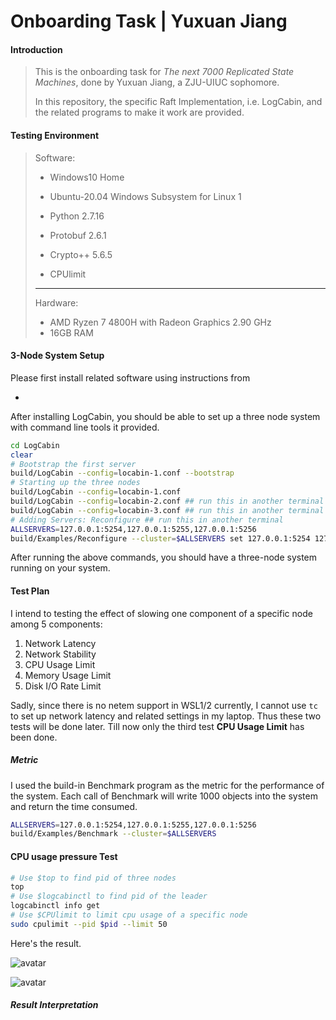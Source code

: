 # Onboarding Task | Yuxuan Jiang

#### Introduction

> This is the onboarding task for *The next 7000 Replicated State Machines*, done by Yuxuan Jiang, a ZJU-UIUC sophomore.
>
> In this repository, the specific Raft Implementation, i.e. LogCabin, and the related programs to make it work are provided.



#### Testing Environment

> Software:
>
> - Windows10 Home
>
> - Ubuntu-20.04 Windows Subsystem for Linux 1
>
> - Python 2.7.16
> - Protobuf 2.6.1
> - Crypto++ 5.6.5
> - CPUlimit
>
> ----------------------------
>
> Hardware:
>
> - AMD Ryzen 7 4800H with Radeon Graphics 2.90 GHz
> - 16GB RAM

#### 3-Node System Setup

Please first install related software using instructions from 

- [LogCabin]: https://github.com/logcabin/logcabin

After installing LogCabin, you should be able to set up a three node system with command line tools it provided.

```bash
cd LogCabin
clear
# Bootstrap the first server
build/LogCabin --config=locabin-1.conf --bootstrap
# Starting up the three nodes
build/LogCabin --config=locabin-1.conf
build/LogCabin --config=locabin-2.conf ## run this in another terminal
build/LogCabin --config=locabin-3.conf ## run this in another terminal
# Adding Servers: Reconfigure ## run this in another terminal
ALLSERVERS=127.0.0.1:5254,127.0.0.1:5255,127.0.0.1:5256
build/Examples/Reconfigure --cluster=$ALLSERVERS set 127.0.0.1:5254 127.0.0.1:5255 127.0.0.1:5256
```

After running the above commands, you should have a three-node system running on your system.

#### Test Plan

I intend to testing the effect of slowing one component of a specific node among 5 components: 

1. Network Latency
2. Network Stability
3. CPU Usage Limit
4. Memory Usage Limit
5. Disk I/O Rate Limit

Sadly, since there is no netem support in WSL1/2 currently, I cannot use ```tc``` to set up network latency and related settings in my laptop. Thus these two tests will be done later. Till now only the third test **CPU Usage Limit** has been done.

##### Metric

I used the build-in Benchmark program as the metric for the performance of the system. Each call of Benchmark will write 1000 objects into the system and return the time consumed.

```bash
ALLSERVERS=127.0.0.1:5254,127.0.0.1:5255,127.0.0.1:5256
build/Examples/Benchmark --cluster=$ALLSERVERS
```



#### CPU usage pressure Test

```bash
# Use $top to find pid of three nodes
top
# Use $logcabinctl to find pid of the leader
logcabinctl info get
# Use $CPUlimit to limit cpu usage of a specific node
sudo cpulimit --pid $pid --limit 50
```

Here's the result.

![avatar](https://imgur.com/bwiB68X)

![avatar](https://imgur.com/wbgF5tK)

##### Result Interpretation

